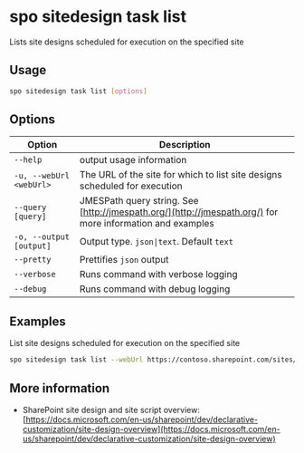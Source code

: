 # spo sitedesign task list

Lists site designs scheduled for execution on the specified site

## Usage

```sh
spo sitedesign task list [options]
```

## Options

Option|Description
------|-----------
`--help`|output usage information
`-u, --webUrl <webUrl>`|The URL of the site for which to list site designs scheduled for execution
`--query [query]`|JMESPath query string. See [http://jmespath.org/](http://jmespath.org/) for more information and examples
`-o, --output [output]`|Output type. `json\|text`. Default `text`
`--pretty`|Prettifies `json` output
`--verbose`|Runs command with verbose logging
`--debug`|Runs command with debug logging

## Examples

List site designs scheduled for execution on the specified site

```sh
spo sitedesign task list --webUrl https://contoso.sharepoint.com/sites/team-a
```

## More information

- SharePoint site design and site script overview: [https://docs.microsoft.com/en-us/sharepoint/dev/declarative-customization/site-design-overview](https://docs.microsoft.com/en-us/sharepoint/dev/declarative-customization/site-design-overview)